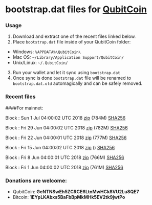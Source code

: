 # bootstrap.dat files for [QubitCoin](https://qubitcoin.cc/)

### Usage

1. Download and extract one of the recent files linked below.
2. Place `bootstrap.dat` file inside of your QubitCoin folder:
 - Windows: `%APPDATA%\QubitCoin\`
 - Mac OS: `~/Library/Application Support/QubitCoin/`
 - Unix/Linux: `~/.QubitCoin/`
3. Run your wallet and let it sync using `bootstrap.dat`
4. Once sync is done `bootstrap.dat` file will be renamed to `bootstrap.dat.old` automagically and can be safely removed.

### Recent files

####For mainnet:

Block : Sun  1 Jul 04:00:02 UTC 2018 [zip](https://transfer.sh/gAZ13/bootstrap.dat.20180701.zip) (784M) [SHA256](https://transfer.sh/190v8/sha256.txt)

Block : Fri 29 Jun 04:00:02 UTC 2018 [zip](https://transfer.sh/tQoQl/bootstrap.dat.20180629.zip) (782M) [SHA256](https://transfer.sh/IDltW/sha256.txt)

Block : Fri 22 Jun 04:00:01 UTC 2018 [zip](https://transfer.sh/xZgIE/bootstrap.dat.20180622.zip) (777M) [SHA256](https://transfer.sh/2HwXT/sha256.txt)

Block : Fri 15 Jun 04:00:02 UTC 2018 [zip]() () [SHA256](https://transfer.sh/8m0Hm/sha256.txt)

Block : Fri  8 Jun 04:00:01 UTC 2018 [zip](https://transfer.sh/YNGx0/bootstrap.dat.20180608.zip) (766M) [SHA256](https://transfer.sh/PRLAc/sha256.txt)

Block : Fri  1 Jun 04:00:02 UTC 2018 [zip](https://transfer.sh/dqPFX/bootstrap.dat.20180601.zip) (761M) [SHA256](https://transfer.sh/Gj5pZ/sha256.txt)

### Donations are welcome:

- QubitCoin: **GeNTNSwEh5ZCRCE6LtnMwHCk8VU2Lu8QE7**
- Bitcoin: **1EYpLKAbxs5BaFbBpMkMHk5EV2tk9jwtPo**
